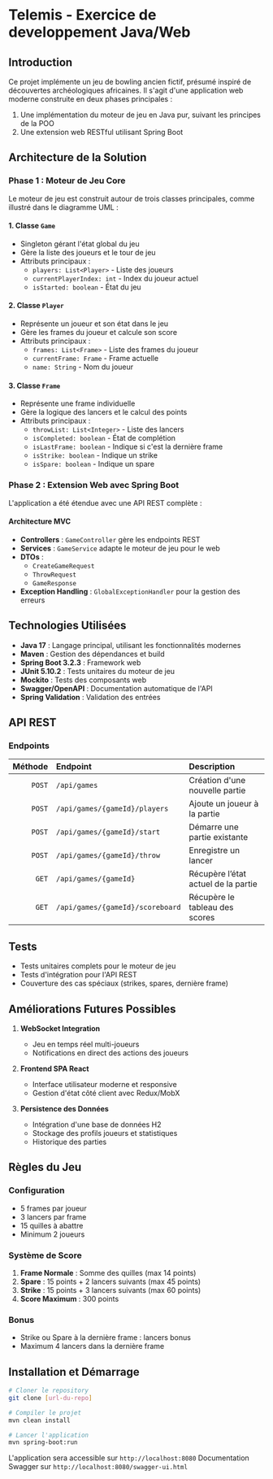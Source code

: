 # Telemis - Exercice de developpement Java/Web

## Introduction

Ce projet implémente un jeu de bowling ancien fictif, présumé inspiré de découvertes archéologiques africaines. Il s'agit d'une application web moderne construite en deux phases principales :

1. Une implémentation du moteur de jeu en Java pur, suivant les principes de la POO
2. Une extension web RESTful utilisant Spring Boot

## Architecture de la Solution

### Phase 1 : Moteur de Jeu Core

Le moteur de jeu est construit autour de trois classes principales, comme illustré dans le diagramme UML :

#### 1. Classe `Game`
- Singleton gérant l'état global du jeu
- Gère la liste des joueurs et le tour de jeu
- Attributs principaux :
  - `players: List<Player>` - Liste des joueurs
  - `currentPlayerIndex: int` - Index du joueur actuel
  - `isStarted: boolean` - État du jeu

#### 2. Classe `Player`
- Représente un joueur et son état dans le jeu
- Gère les frames du joueur et calcule son score
- Attributs principaux :
  - `frames: List<Frame>` - Liste des frames du joueur
  - `currentFrame: Frame` - Frame actuelle
  - `name: String` - Nom du joueur

#### 3. Classe `Frame`
- Représente une frame individuelle
- Gère la logique des lancers et le calcul des points
- Attributs principaux :
  - `throwList: List<Integer>` - Liste des lancers
  - `isCompleted: boolean` - État de complétion
  - `isLastFrame: boolean` - Indique si c'est la dernière frame
  - `isStrike: boolean` - Indique un strike
  - `isSpare: boolean` - Indique un spare

### Phase 2 : Extension Web avec Spring Boot

L'application a été étendue avec une API REST complète :

#### Architecture MVC
- **Controllers** : `GameController` gère les endpoints REST
- **Services** : `GameService` adapte le moteur de jeu pour le web
- **DTOs** : 
  - `CreateGameRequest`
  - `ThrowRequest`
  - `GameResponse`
- **Exception Handling** : `GlobalExceptionHandler` pour la gestion des erreurs

## Technologies Utilisées

- **Java 17** : Langage principal, utilisant les fonctionnalités modernes
- **Maven** : Gestion des dépendances et build
- **Spring Boot 3.2.3** : Framework web
- **JUnit 5.10.2** : Tests unitaires du moteur de jeu
- **Mockito** : Tests des composants web
- **Swagger/OpenAPI** : Documentation automatique de l'API
- **Spring Validation** : Validation des entrées

## API REST

### Endpoints

| Méthode | Endpoint                                   | Description                          |
|--------:|:-------------------------------------------|:----|
| `POST`  | `/api/games`                               | Création d'une nouvelle partie        |
| `POST`  | `/api/games/{gameId}/players`              | Ajoute un joueur à la partie         |
| `POST`  | `/api/games/{gameId}/start`                | Démarre une partie existante         |
| `POST`  | `/api/games/{gameId}/throw`                | Enregistre un lancer                 |
| `GET`   | `/api/games/{gameId}`                      | Récupère l’état actuel de la partie  |
| `GET`   | `/api/games/{gameId}/scoreboard`           | Récupère le tableau des scores       |
## Tests

- Tests unitaires complets pour le moteur de jeu
- Tests d'intégration pour l'API REST
- Couverture des cas spéciaux (strikes, spares, dernière frame)

## Améliorations Futures Possibles

1. **WebSocket Integration**
   - Jeu en temps réel multi-joueurs
   - Notifications en direct des actions des joueurs

2. **Frontend SPA React**
   - Interface utilisateur moderne et responsive
   - Gestion d'état côté client avec Redux/MobX

3. **Persistence des Données**
   - Intégration d'une base de données H2
   - Stockage des profils joueurs et statistiques
   - Historique des parties

## Règles du Jeu

### Configuration
- 5 frames par joueur
- 3 lancers par frame
- 15 quilles à abattre
- Minimum 2 joueurs

### Système de Score
1. **Frame Normale** : Somme des quilles (max 14 points)
2. **Spare** : 15 points + 2 lancers suivants (max 45 points)
3. **Strike** : 15 points + 3 lancers suivants (max 60 points)
4. **Score Maximum** : 300 points

### Bonus
- Strike ou Spare à la dernière frame : lancers bonus
- Maximum 4 lancers dans la dernière frame

## Installation et Démarrage

```bash
# Cloner le repository
git clone [url-du-repo]

# Compiler le projet
mvn clean install

# Lancer l'application
mvn spring-boot:run
```

L'application sera accessible sur `http://localhost:8080`
Documentation Swagger sur `http://localhost:8080/swagger-ui.html`